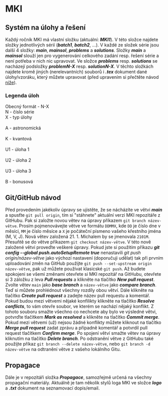 # MKI

## Systém na úlohy a řešení

Každý ročník MKI má vlastní složku (aktuální: ***MKI1***). V této složce najdete složky jednotlivých sérií (***batch1***, ***batch2***, ...). V každé ze složek série jsou další 4 složky: ***main***, ***mainsol***, ***problems*** a ***solutions***. Složky ***main*** a ***mainsol*** slouží jen pro vygenerování celkového zadání resp. řešení série a není potřeba  v nich nic upravovat. Ve složce ***problems*** resp. ***solutions*** se nacházejí podsložky ***problemN-X*** resp. ***solutionN-X***. V těchto složkách najdete kromě jiných (nerelevantních) souborů i ***.tex*** dokument dané úlohy/vzoráku, který můžete upravovat (před upravením si přečtěte návod [níže](https://github.com/AtjovDavid/MKI/tree/2101V#gitgithub-n%C3%A1vod)).

### Legenda úloh

Obecný formát - N-X\
N - číslo série\
X - typ úlohy\
\
A - astronomická\
\
K - kvantová\
\
U1 - úloha 1\
\
U2 - úloha 2\
\
U3 - úloha 3\
\
B - bonusová

## Git/GitHub návod

Před provedením jakékoliv úpravy se ujistěte, že se nácházíte ve větvi ***main*** a spusťte `git pull origin`, tím si "stáhnete" aktuální verzi MKI repozitáře z GitHubu. Pak si založte novou větev na úpravy příkazem `git branch název-větve`. Prosím pojmenovávejte větve ve formátu `DDMMX`, kde `DD` je číslo dne v měsíci, `MM` je číslo měsíce a `X` je počáteční písmeno vašeho křestního jména (M, V, J). Nová větev založená 21. 1. Michalem by se jmenovala `2101M`. Přesuňtě se do větve příkazem `git checkout název-větve`. V této nově založené větvi proveďte veškeré úpravy. Pokud jste si použitím příkazu ***git config --global push.autoSetupRemote true*** nenastavili *git push origin/název-větve* jako výchozí nastavení (doporučuji udělat) tak při prvním uploadování změn na GitHub použijte `git push --set-upstream origin název-větve`, pak už můžete používat klasicské `git push`. Až budete spokojeni se všemi změnami otevřete si MKI repozitář na GitHubu, otevřete si 3 záložku z leva ***Pull requests*** a klikněte na tlačítko ***New pull request***. Zvolte větev `main` jako ***base branch*** a `název-větve` jako ***compare branch***. Teď si můžete prohlédnout všechny rozdíly obou větví. Dále klikněte na tlačítko ***Create pull request*** a zadejte název pull requestu a komentář. Pokud budou mezi větvemi nějaké konfilikty klikněte na tlačítko ***Resolve conflicts***, to vám otevře soubor, ve kterém se nachází nějaký konflikt. Z tohoto souboru smažte všechno co nechcete aby bylo ve výsledné větvi, potvrďte tlačítkem ***Mark as resolved*** a klikněte na tlačítko ***Commit merge***. Pokud mezi větvemi (už) nejsou žádné konflikty můžete kliknout na tlačítko ***Merge pull request*** zadat zprávu a případně komentář a potvrdil pull request tlačítkem ***Confirm merge***. Po spojení větví smažte větev na úpravy kliknutím na tlačítko ***Delete branch***. Po odstranění větve z GitHubu také použijte příkaz `git branch --delete název-větve`, nebo `git branch -d název-větve` na odtranění větve z vašeho lokálního Gitu.

## Propagace

Dále je v repozitáři složka ***Propagace***, samozřejmě určená na všechny propagační materiály. Aktuálně je tam několik stylů loga MKI ve složce ***logo*** a ***.txt*** dokument na seznamovací dopis/email.
